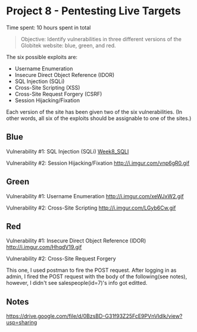 # Project 8 - Pentesting Live Targets

Time spent: 10 hours spent in total

> Objective: Identify vulnerabilities in three different versions of the Globitek website: blue, green, and red.

The six possible exploits are:
* Username Enumeration
* Insecure Direct Object Reference (IDOR)
* SQL Injection (SQLi)
* Cross-Site Scripting (XSS)
* Cross-Site Request Forgery (CSRF)
* Session Hijacking/Fixation

Each version of the site has been given two of the six vulnerabilities. (In other words, all six of the exploits should be assignable to one of the sites.)

## Blue

Vulnerability #1: SQL Injection (SQLi)
[Week8_SQLI](http://i.imgur.com/iBXaxoC.gif?1)

Vulnerability #2: Session Hijacking/Fixation
http://i.imgur.com/vnp6gR0.gif

## Green

Vulnerability #1: Username Enumeration
http://i.imgur.com/xeWJxW2.gif

Vulnerability #2: Cross-Site Scripting
http://i.imgur.com/LGyb6Cw.gif

## Red

Vulnerability #1: Insecure Direct Object Reference (IDOR)
http://i.imgur.com/HhqdV19.gif

Vulnerability #2: Cross-Site Request Forgery

This one, I used postman to fire the POST request. After logging in as admin, I fired the POST request with the body of the following(see notes), however, I didn't see salespeople(id=7)'s info got editted. 


## Notes
https://drive.google.com/file/d/0BzsBD-G31f93Z25FcE9PVnVIdlk/view?usp=sharing




